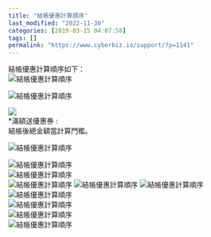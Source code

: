 ```yaml
---
title: "結帳優惠計算順序"
last_modified: "2022-11-30"
categories: [2019-03-15 04:07:58]
tags: []
permalink: "https://www.cyberbiz.io/support/?p=1141"
---
```


結帳優惠計算順序如下：  
![結帳優惠計算順序](https://www.cyberbiz.io/support/wp-content/uploads/2021/12/TOP02.png)

![結帳優惠計算順序](https://www.cyberbiz.co/support/wp-content/uploads/2019/09/結帳順序-02.png)

![](https://www.cyberbiz.io/support/wp-content/uploads/2021/12/結帳順序-03-1.png)  
*滿額送優惠券 :   
結帳後總金額當計算門檻。  

![結帳優惠計算順序](https://www.cyberbiz.io/support/wp-content/uploads/2021/12/結帳順序-04.png)

![結帳優惠計算順序](https://www.cyberbiz.io/support/wp-content/uploads/2021/12/結帳順序-05.png)  
![結帳優惠計算順序](https://www.cyberbiz.io/support/wp-content/uploads/2021/12/結帳順序-07-1.png)  
![結帳優惠計算順序](https://www.cyberbiz.io/support/wp-content/uploads/2021/12/結帳順序-08-1.png)
![結帳優惠計算順序](https://www.cyberbiz.io/support/wp-content/uploads/2021/12/結帳順序-08-2.png)
![結帳優惠計算順序](https://www.cyberbiz.io/support/wp-content/uploads/2021/12/結帳順序-08-3.png)  
![結帳優惠計算順序](https://www.cyberbiz.io/support/wp-content/uploads/2021/12/結帳順序-09.png)  
![結帳優惠計算順序](https://www.cyberbiz.io/support/wp-content/uploads/2021/12/結帳順序-09-1.png)  
![結帳優惠計算順序](https://www.cyberbiz.io/support/wp-content/uploads/2021/12/結帳順序-10.png)  
![結帳優惠計算順序](https://www.cyberbiz.io/support/wp-content/uploads/2021/12/結帳順序-10-1.png)  

